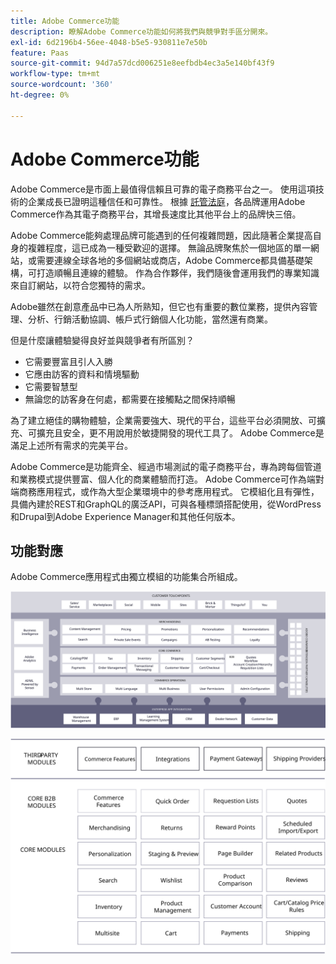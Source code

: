```yaml
---
title: Adobe Commerce功能
description: 瞭解Adobe Commerce功能如何將我們與競爭對手區分開來。
exl-id: 6d2196b4-56ee-4048-b5e5-930811e7e50b
feature: Paas
source-git-commit: 94d7a57dcd006251e8eefbdb4ec3a5e140bf43f9
workflow-type: tm+mt
source-wordcount: '360'
ht-degree: 0%

---
```


# Adobe Commerce功能

Adobe Commerce是市面上最值得信賴且可靠的電子商務平台之一。 使用這項技術的企業成長已證明這種信任和可靠性。 根據 [託管法庭](https://hostingtribunal.com/blog/magento-statistics/#gref)，各品牌運用Adobe Commerce作為其電子商務平台，其增長速度比其他平台上的品牌快三倍。

Adobe Commerce能夠處理品牌可能遇到的任何複雜問題，因此隨著企業提高自身的複雜程度，這已成為一種受歡迎的選擇。 無論品牌聚焦於一個地區的單一網站，或需要連線全球各地的多個網站或商店，Adobe Commerce都具備基礎架構，可打造順暢且連線的體驗。 作為合作夥伴，我們隨後會運用我們的專業知識來自訂網站，以符合您獨特的需求。

Adobe雖然在創意產品中已為人所熟知，但它也有重要的數位業務，提供內容管理、分析、行銷活動協調、帳戶式行銷個人化功能，當然還有商業。

但是什麼讓體驗變得良好並與競爭者有所區別？

- 它需要豐富且引人入勝
- 它應由訪客的資料和情境驅動
- 它需要智慧型
- 無論您的訪客身在何處，都需要在接觸點之間保持順暢

為了建立絕佳的購物體驗，企業需要強大、現代的平台，這些平台必須開放、可擴充、可擴充且安全，更不用說用於敏捷開發的現代工具了。 Adobe Commerce是滿足上述所有需求的完美平台。

Adobe Commerce是功能齊全、經過市場測試的電子商務平台，專為跨每個管道和業務模式提供豐富、個人化的商業體驗而打造。 Adobe Commerce可作為端對端商務應用程式，或作為大型企業環境中的參考應用程式。 它模組化且有彈性，具備內建於REST和GraphQL的廣泛API，可與各種標頭搭配使用，從WordPress和Drupal到Adobe Experience Manager和其他任何版本。

## 功能對應

Adobe Commerce應用程式由獨立模組的功能集合所組成。

![Adobe Commerce功能對應](../../assets/playbooks/capabilities-map.svg)

![Adobe Commerce功能對應](../../assets/playbooks/capabilities-modules.svg)
